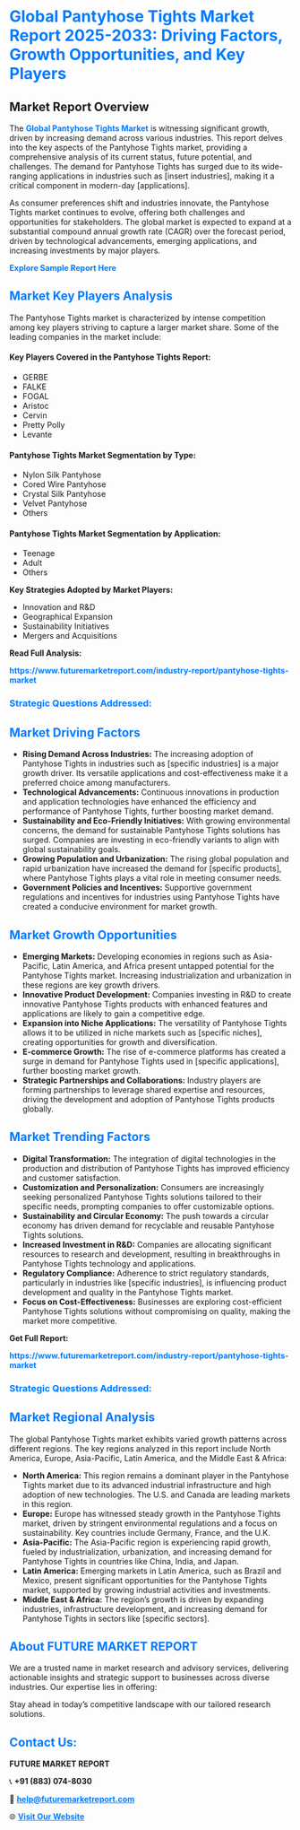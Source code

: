<h1 style="color: #007BFF;">Global Pantyhose Tights Market Report 2025-2033: Driving Factors, Growth Opportunities, and Key Players</h1>

<section id="overview">
<h2>Market Report Overview</h2>
<p>The <a href="https://www.futuremarketreport.com/industry-report/pantyhose-tights-market" style="color: #007BFF; text-decoration: none;"><strong>Global Pantyhose Tights Market</strong></a> is witnessing significant growth, driven by increasing demand across various industries. This report delves into the key aspects of the Pantyhose Tights market, providing a comprehensive analysis of its current status, future potential, and challenges. The demand for Pantyhose Tights has surged due to its wide-ranging applications in industries such as [insert industries], making it a critical component in modern-day [applications].</p>
<p>As consumer preferences shift and industries innovate, the Pantyhose Tights market continues to evolve, offering both challenges and opportunities for stakeholders. The global market is expected to expand at a substantial compound annual growth rate (CAGR) over the forecast period, driven by technological advancements, emerging applications, and increasing investments by major players.</p>
</section>

<section id="overview">
<p><a href="https://www.futuremarketreport.com/request-sample/reportId=52755" style="color: #007BFF; text-decoration: none;"><strong>Explore Sample Report Here</strong></a></p>
</section>

<section id="key-players">
<h2 style="color: #007BFF;">Market Key Players Analysis</h2>
<p>The Pantyhose Tights market is characterized by intense competition among key players striving to capture a larger market share. Some of the leading companies in the market include:</p>
<h4>Key Players Covered in the Pantyhose Tights Report:</h4>
<ul><li>GERBE</li><li>FALKE</li><li>FOGAL</li><li>Aristoc</li><li>Cervin</li><li>Pretty Polly</li><li>Levante</li></ul>
<h4>Pantyhose Tights Market Segmentation by Type:</h4>
<ul><li>Nylon Silk Pantyhose</li><li>Cored Wire Pantyhose</li><li>Crystal Silk Pantyhose</li><li>Velvet Pantyhose</li><li>Others</li></ul>

<h4>Pantyhose Tights Market Segmentation by Application:</h4>
<ul><li>Teenage</li><li>Adult</li><li>Others</li></ul>
<p><strong>Key Strategies Adopted by Market Players:</strong></p>
<ul>
<li>Innovation and R&D</li>
<li>Geographical Expansion</li>
<li>Sustainability Initiatives</li>
<li>Mergers and Acquisitions</li>
</ul>
</section>

<section>
<p><strong>Read Full Analysis: </strong></p><a href="https://www.futuremarketreport.com/industry-report/pantyhose-tights-market" style="color: #007BFF; text-decoration: none;"><strong>https://www.futuremarketreport.com/industry-report/pantyhose-tights-market</strong></a>
<h3 style="color: #007BFF;">Strategic Questions Addressed:</h3>
</section>

<section id="driving-factors">
<h2 style="color: #007BFF;">Market Driving Factors</h2>
<ul>
<li><strong>Rising Demand Across Industries:</strong> The increasing adoption of Pantyhose Tights in industries such as [specific industries] is a major growth driver. Its versatile applications and cost-effectiveness make it a preferred choice among manufacturers.</li>
<li><strong>Technological Advancements:</strong> Continuous innovations in production and application technologies have enhanced the efficiency and performance of Pantyhose Tights, further boosting market demand.</li>
<li><strong>Sustainability and Eco-Friendly Initiatives:</strong> With growing environmental concerns, the demand for sustainable Pantyhose Tights solutions has surged. Companies are investing in eco-friendly variants to align with global sustainability goals.</li>
<li><strong>Growing Population and Urbanization:</strong> The rising global population and rapid urbanization have increased the demand for [specific products], where Pantyhose Tights plays a vital role in meeting consumer needs.</li>
<li><strong>Government Policies and Incentives:</strong> Supportive government regulations and incentives for industries using Pantyhose Tights have created a conducive environment for market growth.</li>
</ul>
</section>

<section id="growth-opportunities">
<h2 style="color: #007BFF;">Market Growth Opportunities</h2>
<ul>
<li><strong>Emerging Markets:</strong> Developing economies in regions such as Asia-Pacific, Latin America, and Africa present untapped potential for the Pantyhose Tights market. Increasing industrialization and urbanization in these regions are key growth drivers.</li>
<li><strong>Innovative Product Development:</strong> Companies investing in R&D to create innovative Pantyhose Tights products with enhanced features and applications are likely to gain a competitive edge.</li>
<li><strong>Expansion into Niche Applications:</strong> The versatility of Pantyhose Tights allows it to be utilized in niche markets such as [specific niches], creating opportunities for growth and diversification.</li>
<li><strong>E-commerce Growth:</strong> The rise of e-commerce platforms has created a surge in demand for Pantyhose Tights used in [specific applications], further boosting market growth.</li>
<li><strong>Strategic Partnerships and Collaborations:</strong> Industry players are forming partnerships to leverage shared expertise and resources, driving the development and adoption of Pantyhose Tights products globally.</li>
</ul>
</section>

<section id="trending-factors">
<h2 style="color: #007BFF;">Market Trending Factors</h2>
<ul>
<li><strong>Digital Transformation:</strong> The integration of digital technologies in the production and distribution of Pantyhose Tights has improved efficiency and customer satisfaction.</li>
<li><strong>Customization and Personalization:</strong> Consumers are increasingly seeking personalized Pantyhose Tights solutions tailored to their specific needs, prompting companies to offer customizable options.</li>
<li><strong>Sustainability and Circular Economy:</strong> The push towards a circular economy has driven demand for recyclable and reusable Pantyhose Tights solutions.</li>
<li><strong>Increased Investment in R&D:</strong> Companies are allocating significant resources to research and development, resulting in breakthroughs in Pantyhose Tights technology and applications.</li>
<li><strong>Regulatory Compliance:</strong> Adherence to strict regulatory standards, particularly in industries like [specific industries], is influencing product development and quality in the Pantyhose Tights market.</li>
<li><strong>Focus on Cost-Effectiveness:</strong> Businesses are exploring cost-efficient Pantyhose Tights solutions without compromising on quality, making the market more competitive.</li>
</ul>
</section>

<section>
<p><strong>Get Full Report: </strong></p><a href="https://www.futuremarketreport.com/industry-report/pantyhose-tights-market" style="color: #007BFF; text-decoration: none;"><strong>https://www.futuremarketreport.com/industry-report/pantyhose-tights-market</strong></a>
<h3 style="color: #007BFF;">Strategic Questions Addressed:</h3>
</section>


<section id="regional-analysis">
<h2 style="color: #007BFF;">Market Regional Analysis</h2>
<p>The global Pantyhose Tights market exhibits varied growth patterns across different regions. The key regions analyzed in this report include North America, Europe, Asia-Pacific, Latin America, and the Middle East & Africa:</p>
<ul>
<li><strong>North America:</strong> This region remains a dominant player in the Pantyhose Tights market due to its advanced industrial infrastructure and high adoption of new technologies. The U.S. and Canada are leading markets in this region.</li>
<li><strong>Europe:</strong> Europe has witnessed steady growth in the Pantyhose Tights market, driven by stringent environmental regulations and a focus on sustainability. Key countries include Germany, France, and the U.K.</li>
<li><strong>Asia-Pacific:</strong> The Asia-Pacific region is experiencing rapid growth, fueled by industrialization, urbanization, and increasing demand for Pantyhose Tights in countries like China, India, and Japan.</li>
<li><strong>Latin America:</strong> Emerging markets in Latin America, such as Brazil and Mexico, present significant opportunities for the Pantyhose Tights market, supported by growing industrial activities and investments.</li>
<li><strong>Middle East & Africa:</strong> The region’s growth is driven by expanding industries, infrastructure development, and increasing demand for Pantyhose Tights in sectors like [specific sectors].</li>
</ul>
</section>

<footer>
<h2 style="color: #007BFF;">About FUTURE MARKET REPORT</h2>
<p>We are a trusted name in market research and advisory services, delivering actionable insights and strategic support to businesses across diverse industries. Our expertise lies in offering:</p>

<p>Stay ahead in today’s competitive landscape with our tailored research solutions.</p>

<h2 style="color: #007BFF;">Contact Us:</h2>
<p><strong>FUTURE MARKET REPORT</strong></p>
<p>📞 <strong>+91 (883) 074-8030</strong></p>
<p>📧 <strong><a href="mailto:help@futuremarketreport.com" style="color: #007BFF;">help@futuremarketreport.com</a></strong></p>
<p>🌐 <strong><a href="https://www.futuremarketreport.com/" style="color: #007BFF;">Visit Our Website</a></strong></p>
</footer>
